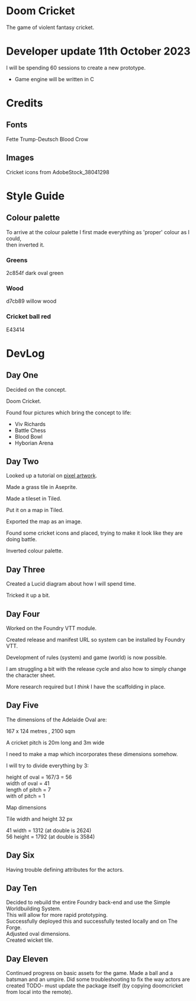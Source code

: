 # Doom Cricket
The game of violent fantasy cricket.  




# Developer update 11th October 2023

I will be spending 60 sessions to create a new prototype.  
- Game engine will be written in C  



# Credits

## Fonts
Fette Trump-Deutsch
Blood Crow

## Images
Cricket icons from AdobeStock_38041298  






# Style Guide  

## Colour palette

To arrive at the colour palette I first made everything as 'proper' colour as I could,  
then inverted it.  

### Greens

2c854f dark oval green  

### Wood
d7cb89 willow wood  

### Cricket ball red  
E43414


# DevLog

## Day One

Decided on the concept.  

Doom Cricket.  

Found four pictures which bring the concept to life:  

- Viv Richards  
- Battle Chess  
- Blood Bowl  
- Hyborian Arena  

## Day Two

Looked up a tutorial on [pixel artwork](http://www.yarrninja.com/pixeltutorial/index.html).   

Made a grass tile in Aseprite.  

Made a tileset in Tiled.  

Put it on a map in Tiled.  

Exported the map as an image.  

Found some cricket icons and placed, trying to make it look like they are doing battle.    

Inverted colour palette.  


## Day Three

Created a Lucid diagram about how I will spend time.

Tricked it up  a bit.  


## Day Four  

Worked on the Foundry VTT module.  

Created release and manifest URL so system can be installed by Foundry VTT.  

Development of rules (system) and game (world) is now possible.  

I am struggling a bit with the release cycle and also how to simply change the character sheet.  

More research required but I *think* I have the scaffolding in place.  


## Day Five

The dimensions of the Adelaide Oval are:  

167 x 124 metres , 2100 sqm  

A cricket pitch is 20m long and 3m wide  

I need to make a map which incorporates these dimensions somehow.  

I will try to divide everything by 3:  

height of oval =  167/3 = 56  
width of oval = 41  
length of pitch = 7  
with of pitch = 1  

Map dimensions  

Tile width and height 32 px  

41 width =  1312 (at double is 2624)  
56 height = 1792 (at double is 3584)


## Day Six  

Having trouble defining attributes for the actors.  

## Day Ten

Decided to rebuild the entire Foundry back-end and use the Simple Worldbuilding System.  
This will allow for more rapid prototyping.  
Successfully deployed this and successfully tested locally and on The Forge.  
Adjusted oval dimensions.  
Created wicket tile.  


## Day Eleven

Continued progress on basic assets for the game. Made a ball and a batsman and an
umpire. Did some troubleshooting to fix the way actors are created TODO- must update the package itself
(by copying doomcricket from local into the remote).   
